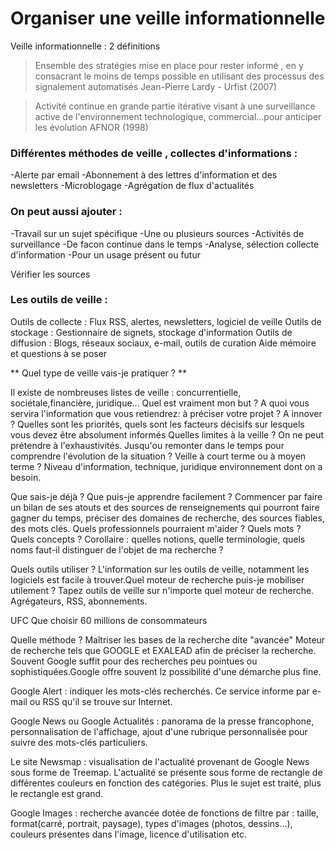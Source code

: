 # Organiser une veille informationnelle

Veille informationnelle : 2 définitions 
> Ensemble des stratégies mise en place pour rester informé , en y consacrant le moins de temps possible en utilisant des processus des signalement automatisés			 Jean-Pierre Lardy - Urfist (2007)

> Activité continue en grande partie itérative visant à une surveillance active de l'environnement technologique, commercial...pour anticiper les évolution
 AFNOR (1998)
 
### Différentes méthodes de veille , collectes d'informations :
-Alerte par email
-Abonnement à des lettres d'information et des newsletters
-Microblogage
-Agrégation de flux d'actualités

### On peut aussi ajouter  : 
-Travail sur un sujet spécifique
-Une ou plusieurs sources
-Activités de surveillance
-De facon continue dans le temps
-Analyse, sélection collecte d'information
-Pour un usage présent ou futur

Vérifier les sources 

### Les outils de veille :
Outils de collecte : Flux RSS, alertes, newsletters, logiciel de veille
Outils de stockage : Gestionnaire de signets, stockage d'information
Outils de diffusion : Blogs, réseaux sociaux, e-mail, outils de curation 
Aide mémoire et questions à se poser

** Quel type de veille vais-je pratiquer ? **

Il existe de nombreuses listes de veille : concurrentielle, sociétale,financière, juridique...
Quel est vraiment mon but ?
A quoi vous servira l'information que vous retiendrez: à préciser votre projet ? A innover ? Quelles sont les priorités, quels sont les facteurs décisifs sur lesquels vous devez être absolument informés
Quelles limites à la veille ?
On ne peut prétendre à l'exhaustivités. Jusqu'ou remonter dans le temps pour comprendre l'évolution de la situation ? Veille à court terme ou à moyen terme ? Niveau d'information, technique, juridique environnement dont on a besoin.

Que sais-je déjà ? Que puis-je apprendre facilement ?
Commencer par faire un bilan de ses atouts et des sources de renseignements qui pourront faire gagner du temps, préciser des domaines de recherche, des sources fiables, des mots clés. Quels professionnels pourraient m'aider ?
Quels mots ? Quels concepts ? Corollaire : quelles notions, quelle terminologie, quels noms faut-il distinguer de l'objet de ma recherche ?

Quels outils utiliser ?
L'information sur les outils de veille, notamment les logiciels est facile à trouver.Quel moteur de recherche puis-je mobiliser utilement ? Tapez outils de veille sur n'importe quel moteur de recherche. Agrégateurs, RSS, abonnements.

UFC Que choisir
60 millions de consommateurs

Quelle méthode ?
Maîtriser les bases de la recherche dite "avancée"
Moteur de recherche tels que GOOGLE et EXALEAD afin de préciser la recherche. Souvent Google suffit pour des recherches peu pointues ou sophistiquées.Google offre souvent lz possibilité d'une démarche plus fine.

Google Alert : indiquer les mots-clés recherchés. Ce service informe par e-mail ou RSS qu'il se trouve sur Internet.

Google News ou Google Actualités : panorama de la presse francophone, personnalisation de l'affichage, ajout d'une rubrique personnalisée pour suivre des mots-clés particuliers.

Le site Newsmap : visualisation de l'actualité provenant de Google News sous forme de Treemap. L'actualité se présente sous forme de rectangle de différentes couleurs en fonction des catégories. Plus le sujet est traité, plus le rectangle est grand.

Google Images : recherche avancée dotée de fonctions de filtre par : taille, format(carré, portrait, paysage), types d'images (photos, dessins...), couleurs présentes dans l'image, licence d'utilisation etc. 
